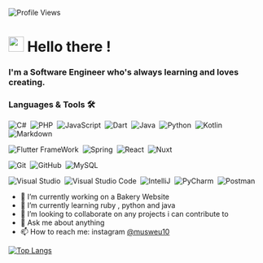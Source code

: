 <!-- ### Hi there 👋 -->

<!--
**Musweu10/Musweu10** is a ✨ _special_ ✨ repository because its `README.md` (this file) appears on your GitHub profile.

Here are some ideas to get you started:-->

![Profile Views](http://estruyf-github.azurewebsites.net/api/VisitorHit?user=musweu10&repo=musweu10&countColorcountColor)

<h1><img src="https://emojis.slackmojis.com/emojis/images/1531849430/4246/blob-sunglasses.gif?1531849430" width="30"/> Hello there ! </h1>

### I'm a Software Engineer who's always learning and loves creating.


### Languages & Tools 🛠


![C#](https://img.shields.io/badge/-Csharp-05122A?style=flat&logo=csharp&logoColor=blue)&nbsp;
![PHP](https://img.shields.io/badge/Php-05122A?style=flat&logo=php&logoColor=purple)&nbsp;
![JavaScript](https://img.shields.io/badge/Javascript-05122A?style=flat&logo=javascript&logoColor=yellow)&nbsp;
![Dart](https://img.shields.io/badge/-Dart-05122A?style=flat&logo=dart&logoColor=blue)&nbsp;
![Java](https://img.shields.io/badge/-Java-05122A?style=flat&logo=Java&logoColor=white)&nbsp;
![Python](https://img.shields.io/badge/-Python-05122A?style=flat&logo=python)&nbsp;
![Kotlin](https://img.shields.io/badge/-Kotlin-05122A?style=flat&logo=kotlin)&nbsp;
![Markdown](https://img.shields.io/badge/-Markdown-05122A?style=flat&logo=markdown)&nbsp;

![Flutter FrameWork](https://img.shields.io/badge/-Flutter-05122A?style=flat&logo=flutter)&nbsp;
![Spring](https://img.shields.io/badge/-Spring-05122A?style=flat&logo=spring&logoColor=white)&nbsp;
![React](https://img.shields.io/badge/-React-05122A?style=flat&logo=react&logoColor=blue)&nbsp;
![Nuxt](https://img.shields.io/badge/-Nuxt-05122A?style=flat&logo=vue&logoColor=green)&nbsp;

![Git](https://img.shields.io/badge/-Git-05122A?style=flat&logo=git)&nbsp;
![GitHub](https://img.shields.io/badge/-GitHub-05122A?style=flat&logo=github)&nbsp;
![MySQL](https://img.shields.io/badge/-MySQL-05122A?style=flat&logo=mysql&logoColor=white)&nbsp;


![Visual Studio ](https://img.shields.io/badge/-Visual%20Studio-05122A?style=flat&logo=visual-studio&logoColor=007ACC)&nbsp;
![Visual Studio Code](https://img.shields.io/badge/-Visual%20Studio%20Code-05122A?style=flat&logo=visual-studio-code&logoColor=007ACC)&nbsp;
![IntelliJ](https://img.shields.io/badge/-IntelliJ-05122A?style=flat&logo=jetbrains)&nbsp;
![PyCharm](https://img.shields.io/badge/-Pycharm-05122A?style=flat&logo=pycharm&logoColor=green)&nbsp;
![Postman](https://img.shields.io/badge/-Postman-05122A?style=flat&logo=postman)&nbsp;

- 🔭 I’m currently working on a Bakery Website
- 🌱 I’m currently learning ruby , python and java 
- 👯 I’m looking to collaborate on any projects i can contribute to
- 💬 Ask me about anything
- 📫 How to reach me: instagram [@musweu10](https://www.instagram.com/musweu10/?hl=en)
 <!-- 🤔 I’m looking for help with--> 
<!-- 😄 Pronouns: ..-->
<!--- ⚡ Fun fact:--> 

[![Top Langs](https://github-readme-stats.vercel.app/api/top-langs/?username=musweu10&layout=compact)](https://github.com/musweu10/github-readme-stats)

